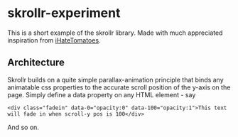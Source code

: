 # skrollr-experiment
 This is a short example of the skrollr library. Made with much appreciated inspiration from <a href="https://ihatetomatoes.net/">iHateTomatoes</a>.
 
 ## Architecture
 Skrollr builds on a quite simple parallax-animation principle that binds any animatable css properties to the accurate scroll position of the y-axis on the page. Simply define a data property on any HTML element - say 
 
~~~~
<div class="fadein" data-0="opacity:0" data-100="opacity:1">This text will fade in when scroll-y pos is 100</div> 
~~~~

And so on. 
